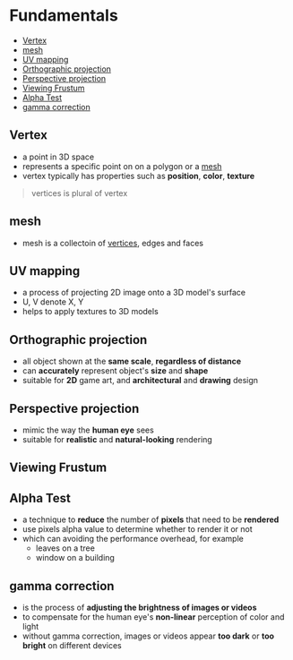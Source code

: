 # Fundamentals

* [Vertex](#vertex)
* [mesh](#mesh)
* [UV mapping](#uv-mapping)
* [Orthographic projection](#orthographic-projection)
* [Perspective projection](#perspective-projection)
* [Viewing Frustum](#viewing-frustum)
* [Alpha Test](#alpha-test)
* [gamma correction](#gamma-correction)

## Vertex

- a point in 3D space
- represents a specific point on on a polygon or a [mesh](#mesh)
- vertex typically has properties such as **position**, **color**, **texture**

> vertices is plural of vertex

## mesh

- mesh is a collectoin of [vertices](#vertex), edges and faces

## UV mapping

- a process of projecting 2D image onto a 3D model's surface
- U, V denote X, Y
- helps to apply textures to 3D models

## Orthographic projection

- all object shown at the **same scale**, **regardless of distance**
- can **accurately** represent object's **size** and **shape**
- suitable for **2D** game art, and **architectural** and **drawing** design

## Perspective projection

- mimic the way the **human eye** sees
- suitable for **realistic** and **natural-looking** rendering

## Viewing Frustum

## Alpha Test

- a technique to **reduce** the number of **pixels** that need to be **rendered**
- use pixels alpha value to determine whether to render it or not
- which can avoiding the performance overhead, for example
  - leaves on a tree
  - window on a building

## gamma correction

- is the process of **adjusting the brightness of images or videos**
- to compensate for the human eye's **non-linear** perception of color and light
- without gamma correction, images or videos appear **too dark** or **too bright** on different devices
